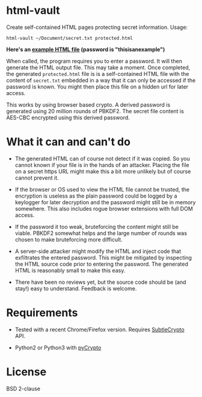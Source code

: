 # html-vault

Create self-contained HTML pages protecting secret information. Usage:

```
html-vault ~/Document/secret.txt protected.html
```

**Here's an [example HTML file](https://dividuum.de/html-vault-example.html) (password is "thisisanexample")**

When called, the program requires you to enter a password. It will then
generate the HTML output file. This may take a moment. Once completed, the
generated `protected.html` file is is a self-contained HTML file with the
content of `secret.txt` embedded in a way that it can only be accessed if the
password is known. You might then place this file on a hidden url
for later access.

This works by using browser based crypto. A derived password is generated
using 20 million rounds of PBKDF2. The secret file content is AES-CBC
encrypted using this derived password.

# What it can and can't do

* The generated HTML can of course not detect if it was copied. So you
cannot known if your file is in the hands of an attacker. Placing the
file on a secret https URL might make this a bit more unlikely but of
course cannot prevent it.

* If the browser or OS used to view the HTML file cannot be trusted, the
encryption is useless as the plain password could be logged by a keylogger
for later decryption and the password might still be in memory somewhere.
This also includes rogue browser extensions with full DOM access.

* If the password it too weak, bruteforcing the content might still be
viable. PBKDF2 somewhat helps and the large number of rounds was chosen
to make bruteforcing more difficult.

* A server-side attacker might modify the HTML and inject code that
exfiltrates the entered password. This might be mitigated by inspecting
the HTML source code prior to entering the password. The generated
HTML is reasonably small to make this easy.

* There have been no reviews yet, but the source code should be (and stay!)
easy to understand. Feedback is welcome.

# Requirements

* Tested with a recent Chrome/Firefox version. Requires [SubtleCrypto](https://caniuse.com/#search=subtle) API.

* Python2 or Python3 with [pyCrypto](https://www.dlitz.net/software/pycrypto/)

# License

BSD 2-clause
